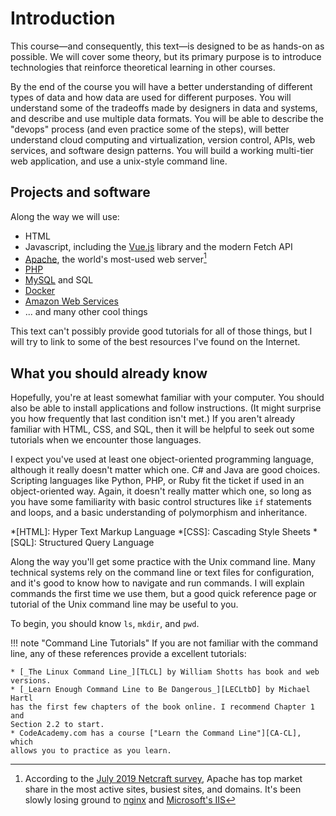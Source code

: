 # Introduction
This course—and consequently, this text—is designed to be as hands-on as
possible. We will cover some theory, but its primary purpose is to introduce
technologies that reinforce theoretical learning in other courses.

By the end of the course you will have a better understanding of different types
of data and how data are used for different purposes. You will understand some
of the tradeoffs made by designers in data and systems, and describe and use
multiple data formats. You will be able to describe the "devops" process (and
even practice some of the steps), will better understand cloud computing and
virtualization, version control, APIs, web services, and software design
patterns. You will build a working multi-tier web application, and use a
unix-style command line.

## Projects and software
Along the way we will use:

* HTML
* Javascript, including the [Vue.js] library and the modern Fetch API
* [Apache], the world's most-used web server[^apache]
* [PHP]
* [MySQL] and SQL
* [Docker]
* [Amazon Web Services]
* ... and many other cool things

[Apache]: https://www.apache.org
[MySQL]: https://dev.mysql.com/downloads/
[PHP]: https://www.php.net
[Vue.js]: https://vuejs.org/v2/guide/
[Docker]: https://www.docker.com
[Amazon Web Services]: https://aws.amazon.com

This text can't possibly provide good tutorials for all of those things, but I
will try to link to some of the best resources I've found on the Internet.

[^apache]: According to the [July 2019 Netcraft survey][netcraft-2019-07],
Apache has top market share in the most active sites, busiest sites, and
domains. It's been slowly losing ground to [nginx] and [Microsoft's IIS][IIS]

[netcraft-2019-07]: https://news.netcraft.com/archives/2019/07/26/july-2019-web-server-survey.html
[nginx]: https://www.nginx.com
[IIS]: https://www.iis.net

## What you should already know

Hopefully, you're at least somewhat familiar with your computer. You should also be
able to install applications and follow instructions. (It might surprise you how
frequently that last condition isn't met.) If you aren't already familiar with
HTML, CSS, and SQL, then it will be helpful to seek out some tutorials when we
encounter those languages.

I expect you've used at least one object-oriented programming language, although
it really doesn't matter which one. C# and Java are good choices. Scripting
languages like Python, PHP, or Ruby fit the ticket if used in an object-oriented
way. Again, it doesn't really matter which one, so long as you have some
familiarity with basic control structures like `if` statements and loops, and
a basic understanding of polymorphism and inheritance.

*[HTML]: Hyper Text Markup Language
*[CSS]: Cascading Style Sheets
*[SQL]: Structured Query Language

Along the way you'll get some practice with the Unix command line. Many
technical systems rely on the command line or text files for configuration,
and it's good to know how to navigate and run commands. I will explain commands
the first time we use them, but a good quick reference page or tutorial of the
Unix command line may be useful to you.

To begin, you should know `ls`, `mkdir`, and `pwd`.

!!! note "Command Line Tutorials"
    If you are not familiar with the command line, any of these references
    provide a excellent tutorials:

    * [_The Linux Command Line_][TLCL] by William Shotts has book and web
    versions.
    * [_Learn Enough Command Line to Be Dangerous_][LECLtbD] by Michael Hartl
    has the first few chapters of the book online. I recommend Chapter 1 and
    Section 2.2 to start.
    * CodeAcademy.com has a course ["Learn the Command Line"][CA-CL], which
    allows you to practice as you learn.

[LECLtbD]: https://www.learnenough.com/command-line-tutorial/basics
[TLCL]: http://linuxcommand.org/lc3_learning_the_shell.php
[CA-CL]: https://www.codecademy.com/learn/learn-the-command-line
